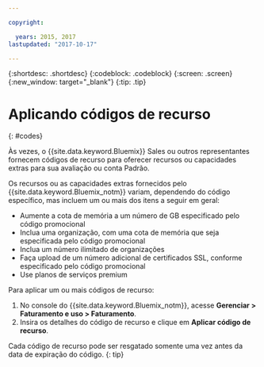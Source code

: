```yaml
---

copyright:

  years: 2015, 2017
lastupdated: "2017-10-17"

---
```


{:shortdesc: .shortdesc}
{:codeblock: .codeblock}
{:screen: .screen}
{:new_window: target="_blank"}
{:tip: .tip}

# Aplicando códigos de recurso
{: #codes}

Às vezes, o {{site.data.keyword.Bluemix}} Sales ou outros representantes fornecem códigos de recurso para oferecer recursos ou capacidades extras para sua avaliação ou conta Padrão.

Os recursos ou as capacidades extras fornecidos pelo {{site.data.keyword.Bluemix_notm}} variam, dependendo do código específico,
mas incluem um ou mais dos itens a seguir em geral:

  * Aumente a cota de memória a um número de GB especificado pelo código promocional
  * Inclua uma organização, com uma cota de memória que seja especificada pelo código promocional
  * Inclua um número ilimitado de organizações
  * Faça upload de um número adicional de certificados SSL, conforme especificado pelo código promocional
  * Use planos de serviços premium

Para aplicar um ou mais códigos de recurso:
1. No console do {{site.data.keyword.Bluemix_notm}}, acesse **Gerenciar > Faturamento e uso > Faturamento**.
2. Insira os detalhes do código de recurso e clique em **Aplicar código de recurso**.

Cada código de recurso pode ser resgatado somente uma vez antes da data de expiração do código.
{: tip}
